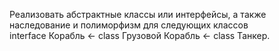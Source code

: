 Реализовать абстрактные классы или интерфейсы, а также наследование и полиморфизм для следующих классов<br />
interface Корабль <- class Грузовой Корабль <- class Танкер. 